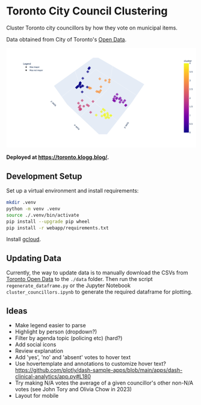 # Toronto City Council Clustering
Cluster Toronto city councillors by how they vote on municipal items.

Data obtained from City of Toronto's [Open Data](https://open.toronto.ca/dataset/members-of-toroxnto-city-council-voting-record/).

![Toronto City Councillors by Voting Records](notebooks/output/city-councillors-3.png "Toronto City Councillors by Voting Records")

**Deployed at https://toronto.klogg.blog/.**


## Development Setup
Set up a virtual environment and install requirements:
```sh
mkdir .venv
python -m venv .venv
source ./.venv/bin/activate
pip install --upgrade pip wheel
pip install -r webapp/requirements.txt
```

Install [gcloud](https://cloud.google.com/sdk/docs/install).


## Updating Data
Currently, the way to update data is to manually download the CSVs from [Toronto Open Data](https://open.toronto.ca/dataset/members-of-toronto-city-council-voting-record/) to the `./data` folder. Then run the script `regenerate_dataframe.py` or the Jupyter Notebook `cluster_councillors.ipynb` to generate the required dataframe for plotting.


## Ideas
- Make legend easier to parse
- Highlight by person (dropdown?)
- Filter by agenda topic (policing etc) (hard?)
- Add social icons
- Review explanation
- Add 'yes', 'no' and 'absent' votes to hover text
- Use hovertemplate and annotations to customize hover text? https://github.com/plotly/dash-sample-apps/blob/main/apps/dash-clinical-analytics/app.py#L180
- Try making N/A votes the average of a given councillor's other non-N/A votes (see John Tory and Olivia Chow in 2023)
- Layout for mobile
